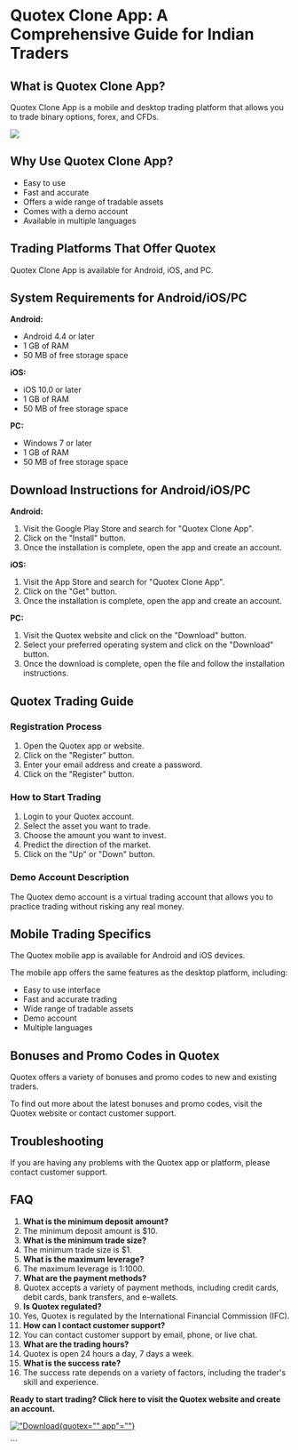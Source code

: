 # Quotex Clone App: A Comprehensive Guide for Indian Traders

## What is Quotex Clone App?

Quotex Clone App is a mobile and desktop trading platform that allows
you to trade binary options, forex, and CFDs.

[![](https://static.quotex.io/files/1_en/300_250.jpg)](https://traff.sbs/brokerqxsignupf)

## Why Use Quotex Clone App?

-   Easy to use
-   Fast and accurate
-   Offers a wide range of tradable assets
-   Comes with a demo account
-   Available in multiple languages

## Trading Platforms That Offer Quotex

Quotex Clone App is available for Android, iOS, and PC.

## System Requirements for Android/iOS/PC

**Android:**

-   Android 4.4 or later
-   1 GB of RAM
-   50 MB of free storage space

**iOS:**

-   iOS 10.0 or later
-   1 GB of RAM
-   50 MB of free storage space

**PC:**

-   Windows 7 or later
-   1 GB of RAM
-   50 MB of free storage space

## Download Instructions for Android/iOS/PC

**Android:**

1.  Visit the Google Play Store and search for "Quotex Clone App".
2.  Click on the "Install" button.
3.  Once the installation is complete, open the app and create an
    account.

**iOS:**

1.  Visit the App Store and search for "Quotex Clone App".
2.  Click on the "Get" button.
3.  Once the installation is complete, open the app and create an
    account.

**PC:**

1.  Visit the Quotex website and click on the "Download" button.
2.  Select your preferred operating system and click on the
    "Download" button.
3.  Once the download is complete, open the file and follow the
    installation instructions.

## Quotex Trading Guide

### Registration Process

1.  Open the Quotex app or website.
2.  Click on the "Register" button.
3.  Enter your email address and create a password.
4.  Click on the "Register" button.

### How to Start Trading

1.  Login to your Quotex account.
2.  Select the asset you want to trade.
3.  Choose the amount you want to invest.
4.  Predict the direction of the market.
5.  Click on the "Up" or "Down" button.

### Demo Account Description

The Quotex demo account is a virtual trading account that allows you to
practice trading without risking any real money.

## Mobile Trading Specifics

The Quotex mobile app is available for Android and iOS devices.

The mobile app offers the same features as the desktop platform,
including:

-   Easy to use interface
-   Fast and accurate trading
-   Wide range of tradable assets
-   Demo account
-   Multiple languages

## Bonuses and Promo Codes in Quotex

Quotex offers a variety of bonuses and promo codes to new and existing
traders.

To find out more about the latest bonuses and promo codes, visit the
Quotex website or contact customer support.

## Troubleshooting

If you are having any problems with the Quotex app or platform, please
contact customer support.

## FAQ

1.  **What is the minimum deposit amount?**
2.  The minimum deposit amount is \$10.
3.  **What is the minimum trade size?**
4.  The minimum trade size is \$1.
5.  **What is the maximum leverage?**
6.  The maximum leverage is 1:1000.
7.  **What are the payment methods?**
8.  Quotex accepts a variety of payment methods, including credit cards,
    debit cards, bank transfers, and e-wallets.
9.  **Is Quotex regulated?**
10. Yes, Quotex is regulated by the International Financial Commission
    (IFC).
11. **How can I contact customer support?**
12. You can contact customer support by email, phone, or live chat.
13. **What are the trading hours?**
14. Quotex is open 24 hours a day, 7 days a week.
15. **What is the success rate?**
16. The success rate depends on a variety of factors, including the
    trader\'s skill and experience.

**Ready to start trading? Click here to visit the Quotex website and
create an account.**

[!["Download](\%22https://traff.sbs/img/quotex_download_btn.png\%22){quotex=""
app"=""}](\%22https://traff.sbs/quotexonelink\%22)

\`\`\`

